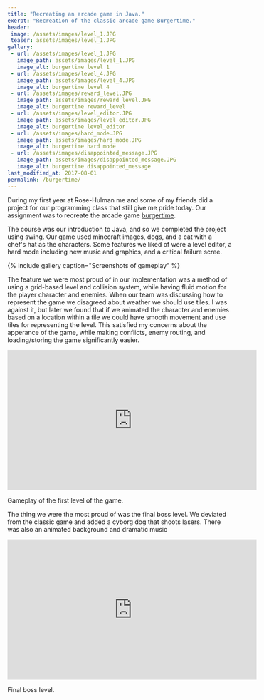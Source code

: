 ```yaml
---
title: "Recreating an arcade game in Java." 
exerpt: "Recreation of the classic arcade game Burgertime." 
header:
 image: /assets/images/level_1.JPG
 teaser: assets/images/level_1.JPG
gallery: 
 - url: /assets/images/level_1.JPG
   image_path: assets/images/level_1.JPG
   image_alt: burgertime level 1
 - url: /assets/images/level_4.JPG
   image_path: assets/images/level_4.JPG
   image_alt: burgertime level 4
 - url: /assets/images/reward_level.JPG
   image_path: assets/images/reward_level.JPG
   image_alt: burgertime reward_level
 - url: /assets/images/level_editor.JPG
   image_path: assets/images/level_editor.JPG
   image_alt: burgertime level_editor
 - url: /assets/images/hard_mode.JPG
   image_path: assets/images/hard_mode.JPG
   image_alt: burgertime hard mode
 - url: /assets/images/disappointed_message.JPG
   image_path: assets/images/disappointed_message.JPG
   image_alt: burgertime disappointed_message
last_modified_at: 2017-08-01
permalink: /burgertime/
---
```


During my first year at Rose-Hulman me and some of my friends did a project for our programming class that still give me pride today. Our assignment was to recreate the arcade game <a href="http://en.wikipedia.org/wiki/BurgerTime">burgertime</a>. 

The course was our introduction to Java, and so we completed the project using swing. Our game used minecraft images, dogs, and a cat with a chef's hat as the characters. 
Some features we liked of were a level editor, a hard mode including new music and graphics, and a critical failure scree.  

{% include gallery caption="Screenshots of gameplay" %}

The feature we were most proud of in our implementation was a method of using a grid-based level and collision system, while having fluid motion for the player character and enemies. When our team was discussing how to represent the game we disagreed about weather we should use tiles. I was against it, but later we found that if we animated the character and enemies based on a location within a tile we could have smooth movement and use tiles for representing the level. This satisfied my concerns about the apperance of the game, while making conflicts, enemy routing, and loading/storing the game significantly easier. 

<iframe width="560" height="315" src="https://www.youtube.com/embed/x4M4ogS4xBE?rel=0" frameborder="0" allowfullscreen></iframe>

Gameplay of the first level of the game.

The thing we were the most proud of was the final boss level. We deviated from the classic game and added a cyborg dog that shoots lasers. There was also an animated background and dramatic music

<iframe width="560" height="315" src="https://www.youtube.com/embed/ntinA3krVjQ?rel=0" frameborder="0" allowfullscreen></iframe>

Final boss level.

<br/><br/><br/>